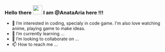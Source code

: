 ### Hello there <img src= "https://raw.githubusercontent.com/MartinHeinz/MartinHeinz/master/wave.gif" width = "30px"> I am @AnataAria here !!! 
- 👀 I’m interested in coding, specialy in code game. I'm also love watching anime, playing game to make ideas.
- 🌱 I’m currently learning ...
- 💞️ I’m looking to collaborate on ...
- 📫 How to reach me ...

<!---
AnataAria/AnataAria is a ✨ special ✨ repository because its `README.md` (this file) appears on your GitHub profile.
You can click the Preview link to take a look at your changes.
--->
